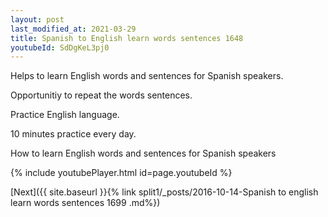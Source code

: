 ```yaml
---
layout: post
last_modified_at: 2021-03-29
title: Spanish to English learn words sentences 1648 
youtubeId: SdDgKeL3pj0
---
```

 
 
Helps to learn English words and sentences for Spanish speakers.

Opportunitiy to repeat the words sentences. 

Practice English language. 
 
10 minutes practice every day. 
 
How to learn English words and sentences for Spanish speakers 
 
{% include youtubePlayer.html id=page.youtubeId %}
 
 
[Next]({{ site.baseurl }}{% link  split1/_posts/2016-10-14-Spanish to english learn words sentences 1699 .md%})
 
